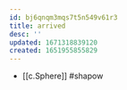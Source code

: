 ```yaml
---
id: bj6qnqm3mqs7t5n549v61r3
title: arrived
desc: ''
updated: 1671318839120
created: 1651955855829
---
```



- [[c.Sphere]] #shapow
